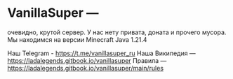# VanillaSuper —
очевидно, крутой сервер.
У нас нету привата, доната и прочего мусора. Мы находимся на версии Minecraft Java 1.21.4

Наш Telegram - https://t.me/vanillasuper_ru
Наша Википедия — https://ladalegends.gitbook.io/vanillasuper
Правила — https://ladalegends.gitbook.io/vanillasuper/main/rules
